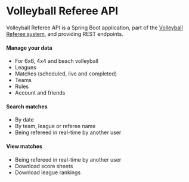 # Volleyball Referee API

Volleyball Referee API is a Spring Boot application, part of the [Volleyball Referee system][vbr], and providing REST endpoints.

#### Manage your data
<ul>
  <li>For 6x6, 4x4 and beach volleyball</li>
  <li>Leagues</li>
  <li>Matches (scheduled, live and completed)</li>
  <li>Teams</li>
  <li>Rules</li>
  <li>Account and friends</li>
</ul>

#### Search matches
<ul>
 <li>By date</li>
 <li>By team, league or referee name</li>
 <li>Being refereed in real-time by another user</li>
</ul>

#### View matches
<ul>
  <li>Being refereed in real-time by another user</li>
  <li>Download score sheets</li>
  <li>Download league rankings</li>
</ul>

[vbr]: https://www.facebook.com/VolleyballReferee/
